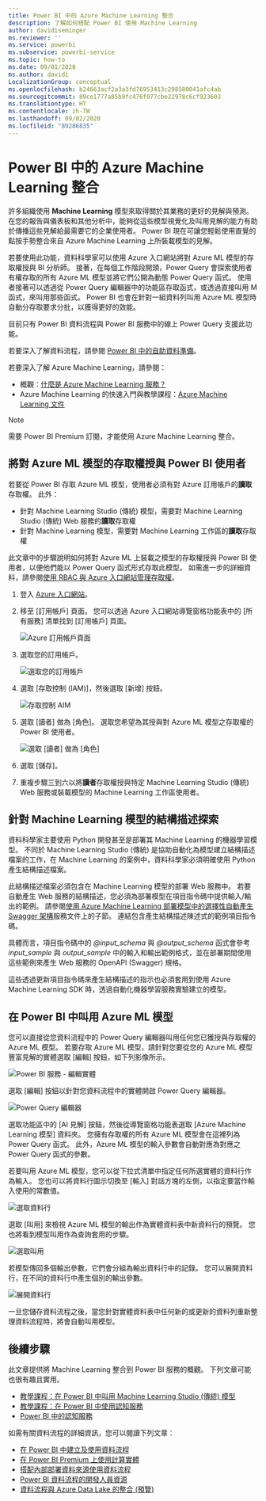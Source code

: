 ```yaml
---
title: Power BI 中的 Azure Machine Learning 整合
description: 了解如何搭配 Power BI 使用 Machine Learning
author: davidiseminger
ms.reviewer: ''
ms.service: powerbi
ms.subservice: powerbi-service
ms.topic: how-to
ms.date: 09/01/2020
ms.author: davidi
LocalizationGroup: conceptual
ms.openlocfilehash: b24663acf2a3a3fd76953413c298580041afc4ab
ms.sourcegitcommit: 89ce1777a85b9fc476f077cbe22978c6cf923603
ms.translationtype: HT
ms.contentlocale: zh-TW
ms.lasthandoff: 09/02/2020
ms.locfileid: "89286835"
---
```

# <a name="azure-machine-learning-integration-in-power-bi"></a>Power BI 中的 Azure Machine Learning 整合

許多組織使用 **Machine Learning** 模型來取得關於其業務的更好的見解與預測。 在您的報告與儀表板和其他分析中，能夠從這些模型視覺化及叫用見解的能力有助於傳播這些見解給最需要它的企業使用者。  Power BI 現在可讓您輕鬆使用直覺的點按手勢整合來自 Azure Machine Learning 上所裝載模型的見解。

若要使用此功能，資料科學家可以使用 Azure 入口網站將對 Azure ML 模型的存取權授與 BI 分析師。  接著，在每個工作階段開頭，Power Query 會探索使用者有權存取的所有 Azure ML 模型並將它們公開為動態 Power Query 函式。  使用者接著可以透過從 Power Query 編輯器中的功能區存取函式，或透過直接叫用 M 函式，來叫用那些函式。 Power BI 也會在針對一組資料列叫用 Azure ML 模型時自動分存取要求分批，以獲得更好的效能。

目前只有 Power BI 資料流程與 Power BI 服務中的線上 Power Query 支援此功能。

若要深入了解資料流程，請參閱 [Power BI 中的自助資料準備](service-dataflows-overview.md)。

若要深入了解 Azure Machine Learning，請參閱：

- 概觀：[什麼是 Azure Machine Learning 服務？](https://docs.microsoft.com/azure/machine-learning/service/overview-what-is-azure-ml)
- Azure Machine Learning 的快速入門與教學課程：[Azure Machine Learning 文件](https://docs.microsoft.com/azure/machine-learning/)

> [!NOTE]
> 需要 Power BI Premium 訂閱，才能使用 Azure Machine Learning 整合。

## <a name="granting-access-to-the-azure-ml-model-to-a-power-bi-user"></a>將對 Azure ML 模型的存取權授與 Power BI 使用者

若要從 Power BI 存取 Azure ML 模型，使用者必須有對 Azure 訂用帳戶的**讀取**存取權。  此外：

- 針對 Machine Learning Studio (傳統) 模型，需要對 Machine Learning Studio (傳統) Web 服務的**讀取**存取權
- 針對 Machine Learning 模型，需要對 Machine Learning 工作區的**讀取**存取權

此文章中的步驟說明如何將對 Azure ML 上裝載之模型的存取權授與 Power BI 使用者，以便他們能以 Power Query 函式形式存取此模型。  如需進一步的詳細資料，請參閱[使用 RBAC 與 Azure 入口網站管理存取權](https://docs.microsoft.com/azure/role-based-access-control/role-assignments-portal)。

1. 登入 [Azure 入口網站](https://portal.azure.com)。

2. 移至 [訂用帳戶] 頁面。 您可以透過 Azure 入口網站導覽窗格功能表中的 [所有服務] 清單找到 [訂用帳戶] 頁面。

    ![Azure 訂用帳戶頁面](media/service-machine-learning-integration/machine-learning-integration_01.png)

3. 選取您的訂用帳戶。

    ![選取您的訂用帳戶](media/service-machine-learning-integration/machine-learning-integration_02.png)

4. 選取 [存取控制 (IAM)]，然後選取 [新增] 按鈕。

    ![存取控制 AIM](media/service-machine-learning-integration/machine-learning-integration_03.png)

5. 選取 [讀者] 做為 [角色]。 選取您希望為其授與對 Azure ML 模型之存取權的 Power BI 使用者。

    ![選取 [讀者] 做為 [角色]](media/service-machine-learning-integration/machine-learning-integration_04.png)

6. 選取 [儲存]。

7. 重複步驟三到六以將**讀者**存取權授與特定 Machine Learning Studio (傳統) Web 服務或裝載模型的 Machine Learning 工作區使用者。


## <a name="schema-discovery-for-machine-learning-models"></a>針對 Machine Learning 模型的結構描述探索

資料科學家主要使用 Python 開發甚至是部署其 Machine Learning 的機器學習模型。  不同於 Machine Learning Studio (傳統) 是協助自動化為模型建立結構描述檔案的工作，在 Machine Learning 的案例中，資料科學家必須明確使用 Python 產生結構描述檔案。

此結構描述檔案必須包含在 Machine Learning 模型的部署 Web 服務中。 若要自動產生 Web 服務的結構描述，您必須為部署模型在項目指令碼中提供輸入/輸出的範例。 請參閱[使用 Azure Machine Learning 部署模型中的選擇性自動產生 Swagger 架構](https://docs.microsoft.com/azure/machine-learning/how-to-deploy-advanced-entry-script#power-bi-compatible-endpoint)服務文件上的子節。 連結包含產生結構描述陳述式的範例項目指令碼。 

具體而言，項目指令碼中的 *\@input_schema* 與 *\@output_schema* 函式會參考 *input_sample* 與 *output_sample* 中的輸入和輸出範例格式，並在部署期間使用這些範例來產生 Web 服務的 OpenAPI (Swagger) 規格。

這些透過更新項目指令碼來產生結構描述的指示也必須套用到使用 Azure Machine Learning SDK 時，透過自動化機器學習服務實驗建立的模型。

## <a name="invoking-the-azure-ml-model-in-power-bi"></a>在 Power BI 中叫用 Azure ML 模型

您可以直接從您資料流程中的 Power Query 編輯器叫用任何您已獲授與存取權的 Azure ML 模型。 若要存取 Azure ML 模型，請針對您要從您的 Azure ML 模型豐富見解的實體選取 [編輯] 按鈕，如下列影像所示。

![Power BI 服務 - 編輯實體](media/service-machine-learning-integration/machine-learning-integration_05.png)

選取 [編輯] 按鈕以針對您資料流程中的實體開啟 Power Query 編輯器。

![Power Query 編輯器](media/service-machine-learning-integration/machine-learning-integration_06.png)

選取功能區中的 [AI 見解] 按鈕，然後從導覽窗格功能表選取 [Azure Machine Learning 模型] 資料夾。 您擁有存取權的所有 Azure ML 模型會在這裡列為 Power Query 函式。 此外，Azure ML 模型的輸入參數會自動對應為對應之 Power Query 函式的參數。

若要叫用 Azure ML 模型，您可以從下拉式清單中指定任何所選實體的資料行作為輸入。 您也可以將資料行圖示切換至 [輸入] 對話方塊的左側，以指定要當作輸入使用的常數值。

![選取資料行](media/service-machine-learning-integration/machine-learning-integration_07.png)

選取 [叫用] 來檢視 Azure ML 模型的輸出作為實體資料表中新資料行的預覽。 您也將看到模型叫用作為查詢套用的步驟。

![選取叫用](media/service-machine-learning-integration/machine-learning-integration_08.png)

若模型傳回多個輸出參數，它們會分組為輸出資料行中的記錄。 您可以展開資料行，在不同的資料行中產生個別的輸出參數。

![展開資料行](media/service-machine-learning-integration/machine-learning-integration_09.png)

一旦您儲存資料流程之後，當您針對實體資料表中任何新的或更新的資料列重新整理資料流程時，將會自動叫用模型。

## <a name="next-steps"></a>後續步驟

此文章提供將 Machine Learning 整合到 Power BI 服務的概觀。 下列文章可能也很有趣且實用。 

* [教學課程：在 Power BI 中叫用 Machine Learning Studio (傳統) 模型](../connect-data/service-tutorial-invoke-machine-learning-model.md)
* [教學課程：在 Power BI 中使用認知服務](../connect-data/service-tutorial-use-cognitive-services.md)
* [Power BI 中的認知服務](service-cognitive-services.md)

如需有關資料流程的詳細資訊，您可以閱讀下列文章：
* [在 Power BI 中建立及使用資料流程](service-dataflows-create-use.md)
* [在 Power BI Premium 上使用計算實體](service-dataflows-computed-entities-premium.md)
* [搭配內部部署資料來源使用資料流程](service-dataflows-on-premises-gateways.md)
* [Power BI 資料流程的開發人員資源](service-dataflows-developer-resources.md)
* [資料流程與 Azure Data Lake 的整合 (預覽)](service-dataflows-azure-data-lake-integration.md)

